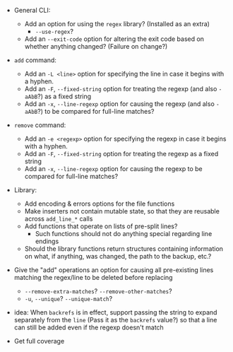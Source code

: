 - General CLI:
    - Add an option for using the `regex` library? (Installed as an extra)
        - `--use-regex`?
    - Add an `--exit-code` option for altering the exit code based on whether
      anything changed?  (Failure on change?)

- `add` command:
    - Add an `-L <line>` option for specifying the line in case it
      begins with a hyphen.
    - Add an `-F`, `--fixed-string` option for treating the regexp (and also
      `-aAbB`?) as a fixed string
    - Add an `-x`, `--line-regexp` option for causing the regexp (and also
      `-aAbB`?) to be compared for full-line matches?

- `remove` command:
    - Add an `-e <regexp>` option for specifying the regexp in case it begins
      with a hyphen.
    - Add an `-F`, `--fixed-string` option for treating the regexp as a fixed
      string
    - Add an `-x`, `--line-regexp` option for causing the regexp to be compared
      for full-line matches?

- Library:
    - Add encoding & errors options for the file functions
    - Make inserters not contain mutable state, so that they are reusable
      across `add_line_*` calls
    - Add functions that operate on lists of pre-split lines?
        - Such functions should not do anything special regarding line endings
    - Should the library functions return structures containing information on
      what, if anything, was changed, the path to the backup, etc.?

- Give the "add" operations an option for causing all pre-existing lines
  matching the regex/line to be deleted before replacing
    - `--remove-extra-matches`? `--remove-other-matches`?
    - `-u`, `--unique`? `--unique-match`?

- idea: When `backrefs` is in effect, support passing the string to expand
  separately from the `line` (Pass it as the `backrefs` value?) so that a line
  can still be added even if the regexp doesn't match

- Get full coverage
